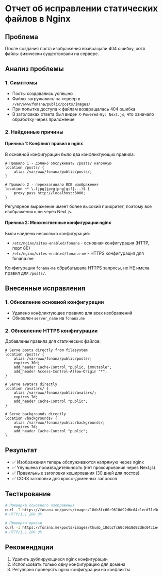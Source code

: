 # Отчет об исправлении статических файлов в Nginx

## Проблема
После создания поста изображения возвращали 404 ошибку, хотя файлы физически существовали на сервере.

## Анализ проблемы

### 1. Симптомы
- Посты создавались успешно
- Файлы загружались на сервер в `/var/www/fonana/public/posts/images/`
- При попытке доступа к файлам возвращалась 404 ошибка
- В заголовках ответа был виден `X-Powered-By: Next.js`, что означало обработку через приложение

### 2. Найденные причины

#### Причина 1: Конфликт правил в nginx
В основной конфигурации было два конфликтующих правила:
```nginx
# Правило 1 - должно обслуживать /posts/ напрямую
location /posts/ {
    alias /var/www/fonana/public/posts/;
}

# Правило 2 - перехватывало ВСЕ изображения
location ~* \.(jpg|jpeg|png|gif|...)$ {
    proxy_pass http://localhost:3000;
}
```

Регулярное выражение имеет более высокий приоритет, поэтому все изображения шли через Next.js.

#### Причина 2: Множественные конфигурации nginx
Были найдены несколько конфигураций:
- `/etc/nginx/sites-enabled/fonana` - основная конфигурация (HTTP, порт 80)
- `/etc/nginx/sites-enabled/fonana-me` - HTTPS конфигурация для fonana.me

Конфигурация `fonana-me` обрабатывала HTTPS запросы, но НЕ имела правил для `/posts/`.

## Внесенные исправления

### 1. Обновление основной конфигурации
- Удалено конфликтующее правило для всех изображений
- Обновлен `server_name` на `fonana.me`

### 2. Обновление HTTPS конфигурации
Добавлены правила для статических файлов:
```nginx
# Serve posts directly from filesystem
location /posts/ {
    alias /var/www/fonana/public/posts/;
    expires 30d;
    add_header Cache-Control "public, immutable";
    add_header Access-Control-Allow-Origin "*";
}

# Serve avatars directly
location /avatars/ {
    alias /var/www/fonana/public/avatars/;
    expires 7d;
    add_header Cache-Control "public";
}

# Serve backgrounds directly
location /backgrounds/ {
    alias /var/www/fonana/public/backgrounds/;
    expires 7d;
    add_header Cache-Control "public";
}
```

## Результат
- ✅ Изображения теперь обслуживаются напрямую через nginx
- ✅ Улучшена производительность (нет проксирования через Next.js)
- ✅ Правильные заголовки кеширования (30 дней для постов)
- ✅ CORS заголовки для кросс-доменных запросов

## Тестирование
```bash
# Проверка основного изображения
curl -I https://fonana.me/posts/images/18db3fc60c9610d92d6c04c1ecd71e3d.JPG
# HTTP/1.1 200 OK

# Проверка превью
curl -I https://fonana.me/posts/images/thumb_18db3fc60c9610d92d6c04c1ecd71e3d.webp
# HTTP/1.1 200 OK
```

## Рекомендации
1. Удалить дублирующиеся nginx конфигурации
2. Использовать только одну конфигурацию для домена
3. Регулярно проверять nginx конфигурации на конфликты 